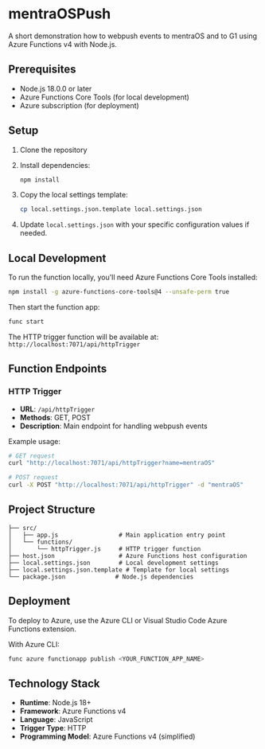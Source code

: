 # mentraOSPush

A short demonstration how to webpush events to mentraOS and to G1 using Azure Functions v4 with Node.js.

## Prerequisites

- Node.js 18.0.0 or later
- Azure Functions Core Tools (for local development)
- Azure subscription (for deployment)

## Setup

1. Clone the repository
2. Install dependencies:
   ```bash
   npm install
   ```

3. Copy the local settings template:
   ```bash
   cp local.settings.json.template local.settings.json
   ```

4. Update `local.settings.json` with your specific configuration values if needed.

## Local Development

To run the function locally, you'll need Azure Functions Core Tools installed:

```bash
npm install -g azure-functions-core-tools@4 --unsafe-perm true
```

Then start the function app:

```bash
func start
```

The HTTP trigger function will be available at:
`http://localhost:7071/api/httpTrigger`

## Function Endpoints

### HTTP Trigger
- **URL**: `/api/httpTrigger`
- **Methods**: GET, POST
- **Description**: Main endpoint for handling webpush events

Example usage:
```bash
# GET request
curl "http://localhost:7071/api/httpTrigger?name=mentraOS"

# POST request
curl -X POST "http://localhost:7071/api/httpTrigger" -d "mentraOS"
```

## Project Structure

```
├── src/
│   ├── app.js                 # Main application entry point
│   └── functions/
│       └── httpTrigger.js     # HTTP trigger function
├── host.json                  # Azure Functions host configuration
├── local.settings.json        # Local development settings
├── local.settings.json.template # Template for local settings
└── package.json              # Node.js dependencies
```

## Deployment

To deploy to Azure, use the Azure CLI or Visual Studio Code Azure Functions extension.

With Azure CLI:
```bash
func azure functionapp publish <YOUR_FUNCTION_APP_NAME>
```

## Technology Stack

- **Runtime**: Node.js 18+
- **Framework**: Azure Functions v4
- **Language**: JavaScript
- **Trigger Type**: HTTP
- **Programming Model**: Azure Functions v4 (simplified)
